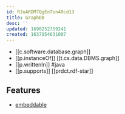 ```yaml
---
id: RJuARDM7QgEnTon40cd13
title: GraphDB
desc: ''
updated: 1698252759241
created: 1637954631007
---
```


- [[c.software.database.graph]]
- [[p.instanceOf]] [[t.cs.data.DBMS.graph]]
- [[p.writtenIn]] #java
- [[p.supports]] [[prdct.rdf-star]]


## Features

- [embeddable](https://graphdb.ontotext.com/documentation/9.8/free/devhub/embeddedgraphdb.html)